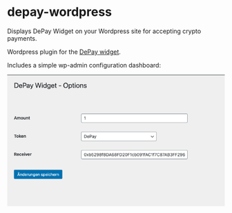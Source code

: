 # depay-wordpress
Displays DePay Widget on your Wordpress site for accepting crypto payments.

Wordpress plugin for the [DePay widget](https://github.com/DePayFi/depay-widgets).

Includes a simple wp-admin configuration dashboard:

![DePay WP-Admin](depay-admin.png "DePay Admin")
